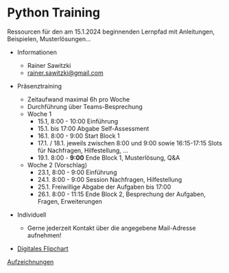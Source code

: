 # Python Training

Ressourcen für den am 15.1.2024 beginnenden Lernpfad mit Anleitungen, Beispielen, Musterlösungen...

* Informationen
  * Rainer Sawitzki
  * rainer.sawitzki@gmail.com

* Präsenztraining
  * Zeitaufwand maximal 6h pro Woche
  * Durchführung über Teams-Besprechung
  * Woche 1 
    * 15.1, 8:00 - 10:00 Einführung
    * 15.1. bis 17:00 Abgabe Self-Assessment
    * 16.1. 8:00 - 9:00 Start Block 1
    * 17.1. / 18.1. jeweils zwischen 8:00 und 9:00 sowie 16:15-17:15 Slots für Nachfragen, Hilfestellung, ...
    * 19.1. 8:00 - __9:00__ Ende Block 1, Musterlösung, Q&A
  * Woche 2 (Vorschlag)
    * 23.1, 8:00 - 9:00 Einführung
    * 24.1. 8:00 - 9:00 Session Nachfragen, Hilfestellung
    * 25.1. Freiwillige Abgabe der Aufgaben bis 17:00
    * 26.1. 8:00 - 11:15 Ende Block 2, Besprechung der Aufgaben, Fragen, Erweiterungen

* Individuell
  * Gerne jederzeit Kontakt über die angegebene Mail-Adresse aufnehmen!

* [Digitales Flipchart](https://docs.google.com/presentation/d/1HZmyomskISVortprx_ZMJeahqr1uS8rVI04Y8bt2nkQ/edit?usp=sharing)

[Aufzeichnungen](https://my.hidrive.com/share/l5cq8wg6kq​​​​​​​)
